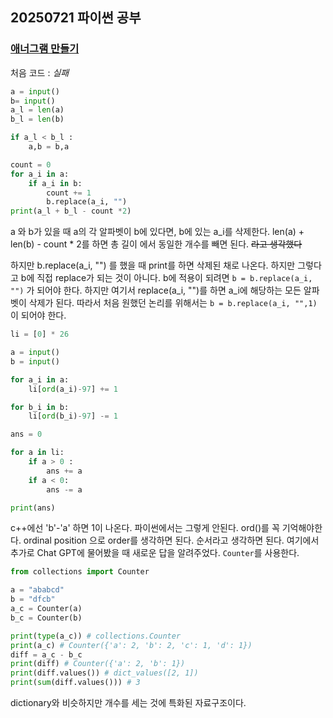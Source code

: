 ## 20250721 파이썬 공부

### [애너그램 만들기](https://www.acmicpc.net/problem/1919)

처음 코드 : *실패*
```py
a = input()
b= input()
a_l = len(a)
b_l = len(b)

if a_l < b_l :
    a,b = b,a

count = 0
for a_i in a:
    if a_i in b:
        count += 1
        b.replace(a_i, "")
print(a_l + b_l - count *2)
```
a 와 b가 있을 때 a의 각 알파벳이 b에 있다면, b에 있는 a_i를 삭제한다. len(a) + len(b) - count * 2를 하면 총 길이 에서 동일한 개수를 빼면 된다. ~~라고 생각했다~~

하지만 b.replace(a_i, "") 를 했을 때 print를 하면 삭제된 채로 나온다. 하지만 그렇다고 b에 직접 replace가 되는 것이 아니다. b에 적용이 되려면 ``b = b.replace(a_i, "")`` 가 되어야 한다.
하지만 여기서 replace(a_i, "")를 하면 a_i에 해당하는 모든 알파벳이 삭제가 된다. 따라서 처음 원했던 논리를 위해서는 ``b = b.replace(a_i, "",1)`` 이 되어야 한다.

```py
li = [0] * 26

a = input()
b = input()

for a_i in a:
    li[ord(a_i)-97] += 1

for b_i in b:
    li[ord(b_i)-97] -= 1

ans = 0

for a in li:
    if a > 0 :
        ans += a
    if a < 0:
        ans -= a

print(ans)
```
c++에선 'b'-'a' 하면 1이 나온다. 파이썬에서는 그렇게 안된다. ord()를 꼭 기억해야한다. ordinal position 으로 order를 생각하면 된다. 순서라고 생각하면 된다.
여기에서 추가로 Chat GPT에 물어봤을 때 새로운 답을 알려주었다. ``Counter``를 사용한다.

```py
from collections import Counter

a = "ababcd"
b = "dfcb"
a_c = Counter(a)
b_c = Counter(b)

print(type(a_c)) # collections.Counter
print(a_c) # Counter({'a': 2, 'b': 2, 'c': 1, 'd': 1})
diff = a_c - b_c
print(diff) # Counter({'a': 2, 'b': 1})
print(diff.values()) # dict_values([2, 1])
print(sum(diff.values())) # 3
```

dictionary와 비슷하지만 개수를 세는 것에 특화된 자료구조이다.